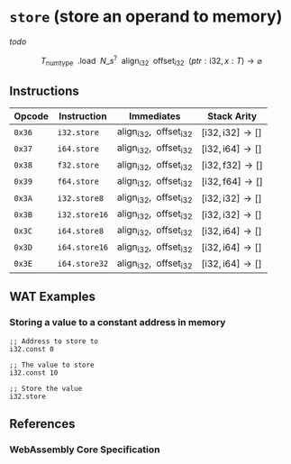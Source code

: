 
# `store` (store an operand to memory)

_todo_

$$
T_\mathsf{numtype}
\enspace .\mathsf{load}
\enspace N\_s^?
% \enspace \mathsf{memarg}
\enspace \mathsf{align}_\mathsf{i32}
\enspace \mathsf{offset}_\mathsf{i32}
\enspace (ptr: \mathsf{i32}, x: T) \to \varnothing
$$



## Instructions

| Opcode | Instruction    | Immediates    | Stack Arity |
|--------|----------------|---------------|-------------|
| `0x36` | `i32.store`    | $\mathsf{align}_\mathsf{i32},\enspace\mathsf{offset}_\mathsf{i32}$ | $[ \mathsf{i32}, \mathsf{i32} ] \to [ ]$ |
| `0x37` | `i64.store`    | $\mathsf{align}_\mathsf{i32},\enspace\mathsf{offset}_\mathsf{i32}$ | $[ \mathsf{i32}, \mathsf{i64} ] \to [ ]$ |
| `0x38` | `f32.store`    | $\mathsf{align}_\mathsf{i32},\enspace\mathsf{offset}_\mathsf{i32}$ | $[ \mathsf{i32}, \mathsf{f32} ] \to [ ]$ |
| `0x39` | `f64.store`    | $\mathsf{align}_\mathsf{i32},\enspace\mathsf{offset}_\mathsf{i32}$ | $[ \mathsf{i32}, \mathsf{f64} ] \to [ ]$ |
| `0x3A` | `i32.store8`   | $\mathsf{align}_\mathsf{i32},\enspace\mathsf{offset}_\mathsf{i32}$ | $[ \mathsf{i32}, \mathsf{i32} ] \to [ ]$ |
| `0x3B` | `i32.store16`  | $\mathsf{align}_\mathsf{i32},\enspace\mathsf{offset}_\mathsf{i32}$ | $[ \mathsf{i32}, \mathsf{i32} ] \to [ ]$ |
| `0x3C` | `i64.store8`   | $\mathsf{align}_\mathsf{i32},\enspace\mathsf{offset}_\mathsf{i32}$ | $[ \mathsf{i32}, \mathsf{i64} ] \to [ ]$ |
| `0x3D` | `i64.store16`  | $\mathsf{align}_\mathsf{i32},\enspace\mathsf{offset}_\mathsf{i32}$ | $[ \mathsf{i32}, \mathsf{i64} ] \to [ ]$ |
| `0x3E` | `i64.store32`  | $\mathsf{align}_\mathsf{i32},\enspace\mathsf{offset}_\mathsf{i32}$ | $[ \mathsf{i32}, \mathsf{i64} ] \to [ ]$ |



## WAT Examples

### Storing a value to a constant address in memory

```wasm
;; Address to store to
i32.const 0

;; The value to store
i32.const 10

;; Store the value
i32.store
```



## References

### WebAssembly Core Specification

[^§2.4.7]: _Structure, Memory Instructions_ - <https://www.w3.org/TR/wasm-core-2/syntax/instructions.html#memory-instructions>
[^§4.4.7-store]: _Execution, Memory Instructions, store_ - <https://www.w3.org/TR/wasm-core-2/exec/instructions.html#exec-store>
